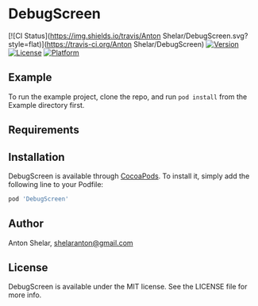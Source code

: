 # DebugScreen

[![CI Status](https://img.shields.io/travis/Anton Shelar/DebugScreen.svg?style=flat)](https://travis-ci.org/Anton Shelar/DebugScreen)
[![Version](https://img.shields.io/cocoapods/v/DebugScreen.svg?style=flat)](https://cocoapods.org/pods/DebugScreen)
[![License](https://img.shields.io/cocoapods/l/DebugScreen.svg?style=flat)](https://cocoapods.org/pods/DebugScreen)
[![Platform](https://img.shields.io/cocoapods/p/DebugScreen.svg?style=flat)](https://cocoapods.org/pods/DebugScreen)

## Example

To run the example project, clone the repo, and run `pod install` from the Example directory first.

## Requirements

## Installation

DebugScreen is available through [CocoaPods](https://cocoapods.org). To install
it, simply add the following line to your Podfile:

```ruby
pod 'DebugScreen'
```

## Author

Anton Shelar, shelaranton@gmail.com

## License

DebugScreen is available under the MIT license. See the LICENSE file for more info.
